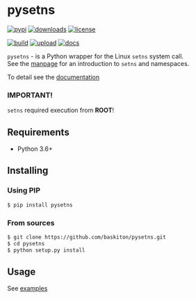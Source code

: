 # pysetns
[![pypi](https://img.shields.io/pypi/v/pysetns?logo=python&logoColor=white)](https://pypi.org/project/pysetns/)
[![downloads](https://img.shields.io/pypi/dm/pysetns?logo=python&logoColor=white)](https://pypi.org/project/pysetns/)
[![license](https://img.shields.io/pypi/l/pysetns?logo=open-source-initiative&logoColor=white)](https://github.com/baskiton/pysetns/blob/main/LICENSE)

[![build](https://img.shields.io/github/actions/workflow/status/baskiton/pysetns/build.yml?logo=github)](https://github.com/baskiton/pysetns/actions/workflows/build.yml)
[![upload](https://img.shields.io/github/actions/workflow/status/baskiton/pysetns/pypi-upload.yml?label=upload&logo=github)](https://github.com/baskiton/pysetns/actions/workflows/pypi-upload.yml)
[![docs](https://img.shields.io/readthedocs/pysetns?logo=readthedocs&logoColor=white)][documentation]

`pysetns` - is a Python wrapper for the Linux `setns` system call. \
See the [manpage][man_setns] for an introduction to `setns` and namespaces.

To detail see the [documentation][documentation]

### IMPORTANT!
`setns` required execution from **ROOT**!

## Requirements
 * Python 3.6+

## Installing
### Using PIP
```sh
$ pip install pysetns
```

### From sources
```sh
$ git clone https://github.com/baskiton/pysetns.git
$ cd pysetns
$ python setup.py install
```

## Usage
See [examples][examples]


[man_setns]: https://man7.org/linux/man-pages/man2/setns.2.html
[examples]: https://github.com/baskiton/pysetns/blob/main/examples
[documentation]: https://pysetns.readthedocs.io
